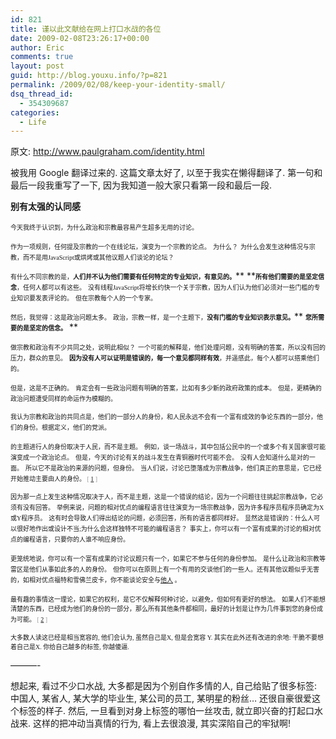 ```yaml
---
id: 821
title: 谨以此文献给在网上打口水战的各位
date: 2009-02-08T23:26:17+00:00
author: Eric
comments: true
layout: post
guid: http://blog.youxu.info/?p=821
permalink: /2009/02/08/keep-your-identity-small/
dsq_thread_id:
  - 354309687
categories:
  - Life
---
```

原文: http://www.paulgraham.com/identity.html

被我用 Google 翻译过来的. 这篇文章太好了, 以至于我实在懒得翻译了. 第一句和最后一段我重写了一下, 因为我知道一般大家只看第一段和最后一段. 

**别有太强的认同感**

<span onmouseover="_tipon(this)" onmouseout="_tipoff()"><span style="font-family: verdana; font-size: x-small;">今天我终于认识到，为什么政治和宗教最容易产生超多无用的讨论。</span></span> 

<span onmouseover="_tipon(this)" onmouseout="_tipoff()"><span style="font-family: verdana; font-size: x-small;">作为一项规则，任何提及宗教的一个在线论坛，演变为一个宗教的论点。</span></span> <span onmouseover="_tipon(this)" onmouseout="_tipoff()"><span style="font-family: verdana; font-size: x-small;">为什么？</span></span> <span onmouseover="_tipon(this)" onmouseout="_tipoff()"><span style="font-family: verdana; font-size: x-small;">为什么会发生这种情况与宗教，而不是用JavaScript或烘烤或其他议题人们谈论的论坛？</span></span> 

<span onmouseover="_tipon(this)" onmouseout="_tipoff()"><span style="font-family: verdana; font-size: x-small;">有什么不同宗教的是，<strong>人们并不认为他们需要有任何特定的专业知识，有意见的。</strong></span></span>** **<span onmouseover="_tipon(this)" onmouseout="_tipoff()"><span style="font-family: verdana; font-size: x-small;"><strong>所有他们需要的是坚定信念</strong>，任何人都可以有这些。</span></span> <span onmouseover="_tipon(this)" onmouseout="_tipoff()"><span style="font-family: verdana; font-size: x-small;">没有线程JavaScript将增长约快一个关于宗教，因为人们认为他们必须对一些门槛的专业知识要发表评论的。</span></span> <span onmouseover="_tipon(this)" onmouseout="_tipoff()"><span style="font-family: verdana; font-size: x-small;">但在宗教每个人的一个专家。</span></span> 

<span onmouseover="_tipon(this)" onmouseout="_tipoff()"><span style="font-family: verdana; font-size: x-small;">然后，我觉得：这是政治问题太多。</span></span> <span onmouseover="_tipon(this)" onmouseout="_tipoff()"><span style="font-family: verdana; font-size: x-small;">政治，宗教一样，是一个主题下，<strong>没有门槛的专业知识表示意见。</strong></span></span>** **<span onmouseover="_tipon(this)" onmouseout="_tipoff()"><span style="font-family: verdana; font-size: x-small;"><strong>您所需要的是坚定的信念。</strong></span></span>** **

<span onmouseover="_tipon(this)" onmouseout="_tipoff()"><span style="font-family: verdana; font-size: x-small;">做宗教和政治有不少共同之处，说明此相似？</span></span> <span onmouseover="_tipon(this)" onmouseout="_tipoff()"><span style="font-family: verdana; font-size: x-small;">一个可能的解释是，他们处理问题，没有明确的答案，所以没有回的压力，群众的意见。</span></span> <span onmouseover="_tipon(this)" onmouseout="_tipoff()"><span style="font-family: verdana; font-size: x-small;"><strong>因为没有人可以证明是错误的，每一个意见都同样有效</strong>，并遥感此，每个人都可以搭乘他们的。</span></span> 

<span onmouseover="_tipon(this)" onmouseout="_tipoff()"><span style="font-family: verdana; font-size: x-small;">但是，这是不正确的。</span></span> <span onmouseover="_tipon(this)" onmouseout="_tipoff()"><span style="font-family: verdana; font-size: x-small;">肯定会有一些政治问题有明确的答案，比如有多少新的政府政策的成本。</span></span> <span onmouseover="_tipon(this)" onmouseout="_tipoff()"><span style="font-family: verdana; font-size: x-small;">但是，更精确的政治问题遭受同样的命运作为模糊的。</span></span> 

<span onmouseover="_tipon(this)" onmouseout="_tipoff()"><span style="font-family: verdana; font-size: x-small;">我认为宗教和政治的共同点是，他们的一部分人的身份，和人民永远不会有一个富有成效的争论东西的一部分，他们的身份。根据定义，他们的党派。</span></span> 

<span onmouseover="_tipon(this)" onmouseout="_tipoff()"><span style="font-family: verdana; font-size: x-small;">的主题进行人的身份取决于人民，而不是主题。</span></span> <span onmouseover="_tipon(this)" onmouseout="_tipoff()"><span style="font-family: verdana; font-size: x-small;">例如，谈一场战斗，其中包括公民中的一个或多个有关国家很可能演变成一个政治论点。</span></span> <span onmouseover="_tipon(this)" onmouseout="_tipoff()"><span style="font-family: verdana; font-size: x-small;">但是，今天的讨论有关的战斗发生在青铜器时代可能不会。</span></span> <span onmouseover="_tipon(this)" onmouseout="_tipoff()"><span style="font-family: verdana; font-size: x-small;">没有人会知道什么是对的一面。</span></span> <span onmouseover="_tipon(this)" onmouseout="_tipoff()"><span style="font-family: verdana; font-size: x-small;">所以它不是政治的来源的问题，但身份。</span></span> <span onmouseover="_tipon(this)" onmouseout="_tipoff()"><span style="font-family: verdana; font-size: x-small;">当人们说，讨论已堕落成为宗教战争，他们真正的意思是，它已经开始推动主要由人的身份。 <span style="color: #999999;">[ <a href="http://74.125.95.100/translate_c?hl=en&langpair=en%7Czh-CN&u=http://www.paulgraham.com/identity.html&tbb=1&usg=ALkJrhjEZNqhnbx_x7iVsaXx3_lprHp4iA#f1n">1</a> ]</span></span></span> 

<span onmouseover="_tipon(this)" onmouseout="_tipoff()"><span style="font-family: verdana; font-size: x-small;">因为那一点上发生这种情况取决于人，而不是主题，这是一个错误的结论，因为一个问题往往挑起宗教战争，它必须有没有回答。</span></span> <span onmouseover="_tipon(this)" onmouseout="_tipoff()"><span style="font-family: verdana; font-size: x-small;">举例来说，问题的相对优点的编程语言往往演变为一场宗教战争，因为许多程序员程序员确定为X或Y程序员。</span></span> <span onmouseover="_tipon(this)" onmouseout="_tipoff()"><span style="font-family: verdana; font-size: x-small;">这有时会导致人们得出结论的问题，必须回答，所有的语言都同样好。</span></span> <span onmouseover="_tipon(this)" onmouseout="_tipoff()"><span style="font-family: verdana; font-size: x-small;">显然这是错误的：什么人可以很好地作出或设计不当;为什么会这样独特不可能的编程语言？</span></span> <span onmouseover="_tipon(this)" onmouseout="_tipoff()"><span style="font-family: verdana; font-size: x-small;">事实上，你可以有一个富有成果的讨论的相对优点的编程语言，只要你的人谁不响应身份。</span></span> 

<span onmouseover="_tipon(this)" onmouseout="_tipoff()"><span style="font-family: verdana; font-size: x-small;">更笼统地说，你可以有一个富有成果的讨论议题只有一个，如果它不参与任何的身份参加。</span></span> <span onmouseover="_tipon(this)" onmouseout="_tipoff()"><span style="font-family: verdana; font-size: x-small;">是什么让政治和宗教等雷区是他们从事如此多的人的身份。</span></span> <span onmouseover="_tipon(this)" onmouseout="_tipoff()"><span style="font-family: verdana; font-size: x-small;">但你可以在原则上有一个有用的交谈他们的一些人。还有其他议题似乎无害的，如相对优点福特和雪佛兰皮卡，你不能谈论安全与<a href="http://74.125.95.100/translate_c?hl=en&langpair=en%7Czh-CN&u=http://www.theledger.com/apps/pbcs.dll/article%3FAID%3D/20060418/NEWS/604180378/1039&tbb=1&usg=ALkJrhgPiSNwDpc6XDr92uFHGiFJFGI46w">他人</a> 。</span></span> 

<span onmouseover="_tipon(this)" onmouseout="_tipoff()"><span style="font-family: verdana; font-size: x-small;">最有趣的事情这一理论，如果它的权利，是它不仅解释何种讨论，以避免，但如何有更好的想法。</span></span> <span onmouseover="_tipon(this)" onmouseout="_tipoff()"><span style="font-family: verdana; font-size: x-small;">如果人们不能想清楚的东西，已经成为他们的身份的一部分，那么所有其他条件都相同，最好的计划是让作为几件事到您的身份成为可能。 <span style="color: #999999;">[ <a href="http://74.125.95.100/translate_c?hl=en&langpair=en%7Czh-CN&u=http://www.paulgraham.com/identity.html&tbb=1&usg=ALkJrhjEZNqhnbx_x7iVsaXx3_lprHp4iA#f2n">2</a> ]</span></span></span> 

<span onmouseover="_tipon(this)" onmouseout="_tipoff()"><span style="font-family: verdana; font-size: x-small;">大多数人读这已经是相当宽容的, 他们会认为, 虽然自己是X, 但是会宽容 Y. 其实在此</span></span><span onmouseover="_tipon(this)" onmouseout="_tipoff()"><span style="font-family: verdana; font-size: x-small;">外还有改进的余地: 干脆不要想着自己是X. 你给自己越多的标签, 你越傻逼.</span></span>

&#8212;&#8212;&#8212;-

想起来, 看过不少口水战, 大多都是因为个别自作多情的人, 自己给贴了很多标签: 中国人, 某省人, 某大学的毕业生, 某公司的员工, 某明星的粉丝&#8230; 还很自豪很爱这个标签的样子. 然后, 一旦看到对身上标签的哪怕一丝攻击, 就立即兴奋的打起口水战来. 这样的把冲动当真情的行为, 看上去很浪漫, 其实深陷自己的牢狱啊!
